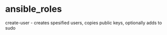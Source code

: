 # ansible_roles
create-user - creates  spesified users, copies  public keys,  optionally adds  to sudo


